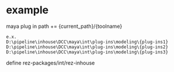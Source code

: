 # example

maya plug in path += {current_path}/{toolname}

```
e.x.
D:\pipeline\inhouse\DCC\maya\int\plug-ins\modeling\{plug-ins1}
D:\pipeline\inhouse\DCC\maya\int\plug-ins\modeling\{plug-ins2}
D:\pipeline\inhouse\DCC\maya\int\plug-ins\modeling\{plug-ins3}
```

define rez-packages/int/rez-inhouse